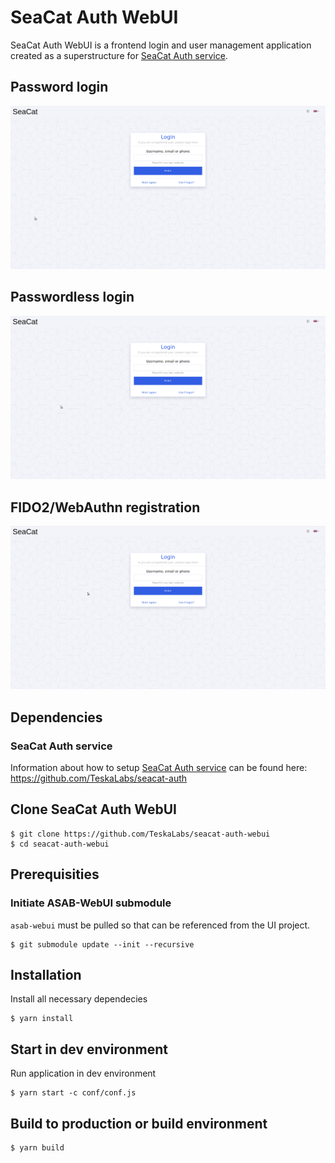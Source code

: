 # SeaCat Auth WebUI

SeaCat Auth WebUI is a frontend login and user management application created as a superstructure for [SeaCat Auth service](https://github.com/TeskaLabs/seacat-auth).

## Password login

![Password login](./doc/images/pwd-login.gif "Login with password")

## Passwordless login

![Passwordless login](./doc/images/fido2-login.gif "Passwordless login")

## FIDO2/WebAuthn registration

![FIDO2/WebAuthn registration](./doc/images/fido2-reg.gif "FIDO2/WebAuthn registration")

## Dependencies

### SeaCat Auth service

Information about how to setup [SeaCat Auth service](https://github.com/TeskaLabs/seacat-auth) can be found here: https://github.com/TeskaLabs/seacat-auth

## Clone SeaCat Auth WebUI

```
$ git clone https://github.com/TeskaLabs/seacat-auth-webui
$ cd seacat-auth-webui
```

## Prerequisities

### Initiate ASAB-WebUI submodule

`asab-webui` must be pulled so that can be referenced from the UI project.

```
$ git submodule update --init --recursive
```

## Installation

Install all necessary dependecies

```
$ yarn install
```

## Start in dev environment

Run application in dev environment

```
$ yarn start -c conf/conf.js
```

## Build to production or build environment

```
$ yarn build
```
